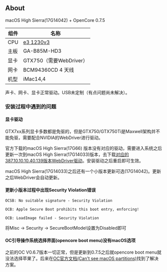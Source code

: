 About
---

macOS High Sierra(17G14042) + OpenCore 0.7.5


| 组件 | 名称 |
| --- | --- |
| CPU | [e3 1230v3](https://ark.intel.com/content/www/cn/zh/ark/products/75054/intel-xeon-processor-e31230-v3-8m-cache-3-30-ghz.html) |
| 主板 | GA-B85M-HD3 |
| 显卡 | GTX750（需要WebDriver）|
| 网卡 | BCM94360CD 4 天线 |
| 机型 | iMac14,4 |

声卡、网卡、显卡正常驱动。USB未定制（有点问题尚未解决）。

### 安装过程中遇到的问题


#### 显卡驱动

GTX7xx系列显卡多数都是免驱的，但是GTX750/GTX750Ti是Maxwell架构并不能免驱，需要配合NVIDIA的WebDriver进行驱动。

官方下载的macOS High Sierra(17G66) 版本没有对应的驱动，需要进入系统之后更新一次到macOS High Sierra(17G14033)版本，去下载[对应的387.10.10.10.40.139版本WebDriver驱动](https://www.tonymacx86.com/nvidia-drivers/)。安装驱动之后重启即可生效。

macOS High Sierra(17G14033)之后还有一个小版本更新可选(17G14042)。更新之后WebDriver会自动更新。

#### 更新小版本过程中出现Security Violation错误

```text
OCSB: No suitable signature - Security Violation

OCB: Apple Secure Boot prohibits this boot entry, enforcing!

OCB: LoadImage failed - Security Violation
```

将Misc → Security → SecureBootModel设置为Disabled即可


#### OC引导操作系统选择界面(opencore boot menu)没有macOS选项

之前的OC V0.6.7版本一切正常，但是更新到0.7.5之后就opencore boot menu就没法选择苹果了。后来在[OC官方文档(Can't see macOS partitions)](https://dortania.github.io/OpenCore-Install-Guide/troubleshooting/extended/opencore-issues.html#can-t-see-macos-partitions)找到了解决方案。


